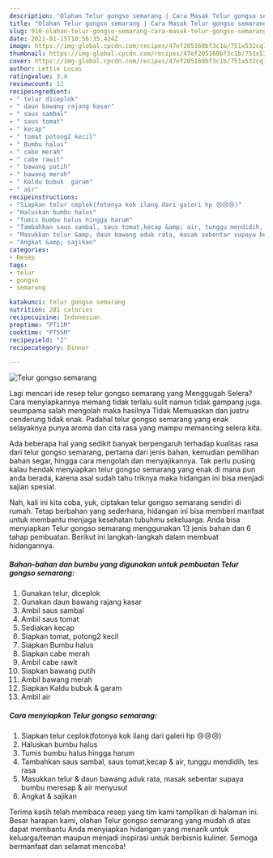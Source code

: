 ```yaml
---
description: "Olahan Telur gongso semarang | Cara Masak Telur gongso semarang Yang Bisa Manjain Lidah"
title: "Olahan Telur gongso semarang | Cara Masak Telur gongso semarang Yang Bisa Manjain Lidah"
slug: 910-olahan-telur-gongso-semarang-cara-masak-telur-gongso-semarang-yang-bisa-manjain-lidah
date: 2021-01-15T10:56:35.424Z
image: https://img-global.cpcdn.com/recipes/47ef205160bf3c1b/751x532cq70/telur-gongso-semarang-foto-resep-utama.jpg
thumbnail: https://img-global.cpcdn.com/recipes/47ef205160bf3c1b/751x532cq70/telur-gongso-semarang-foto-resep-utama.jpg
cover: https://img-global.cpcdn.com/recipes/47ef205160bf3c1b/751x532cq70/telur-gongso-semarang-foto-resep-utama.jpg
author: Lettie Lucas
ratingvalue: 3.4
reviewcount: 12
recipeingredient:
- " telur diceplok"
- " daun bawang rajang kasar"
- " saus sambal"
- " saus tomat"
- " kecap"
- " tomat potong2 kecil"
- " Bumbu halus"
- " cabe merah"
- " cabe rawit"
- " bawang putih"
- " bawang merah"
- " Kaldu bubuk  garam"
- " air"
recipeinstructions:
- "Siapkan telur ceplok(fotonya kok ilang dari galeri hp 😢😢😢)"
- "Haluskan bumbu halus"
- "Tumis bumbu halus hingga harum"
- "Tambahkan saus sambal, saus tomat,kecap &amp; air, tunggu mendidih, tes rasa"
- "Masukkan telur &amp; daun bawang aduk rata, masak sebentar supaya bumbu meresap &amp; air menyusut"
- "Angkat &amp; sajikan"
categories:
- Resep
tags:
- telur
- gongso
- semarang

katakunci: telur gongso semarang 
nutrition: 281 calories
recipecuisine: Indonesian
preptime: "PT11M"
cooktime: "PT55M"
recipeyield: "2"
recipecategory: Dinner

---
```



![Telur gongso semarang](https://img-global.cpcdn.com/recipes/47ef205160bf3c1b/751x532cq70/telur-gongso-semarang-foto-resep-utama.jpg)

Lagi mencari ide resep telur gongso semarang yang Menggugah Selera? Cara menyiapkannya memang tidak terlalu sulit namun tidak gampang juga. seumpama salah mengolah maka hasilnya Tidak Memuaskan dan justru cenderung tidak enak. Padahal telur gongso semarang yang enak selayaknya punya aroma dan cita rasa yang mampu memancing selera kita.

Ada beberapa hal yang sedikit banyak berpengaruh terhadap kualitas rasa dari telur gongso semarang, pertama dari jenis bahan, kemudian pemilihan bahan segar, hingga cara mengolah dan menyajikannya. Tak perlu pusing kalau hendak menyiapkan telur gongso semarang yang enak di mana pun anda berada, karena asal sudah tahu triknya maka hidangan ini bisa menjadi sajian spesial.




Nah, kali ini kita coba, yuk, ciptakan telur gongso semarang sendiri di rumah. Tetap berbahan yang sederhana, hidangan ini bisa memberi manfaat untuk membantu menjaga kesehatan tubuhmu sekeluarga. Anda bisa menyiapkan Telur gongso semarang menggunakan 13 jenis bahan dan 6 tahap pembuatan. Berikut ini langkah-langkah dalam membuat hidangannya.

<!--inarticleads1-->

##### Bahan-bahan dan bumbu yang digunakan untuk pembuatan Telur gongso semarang:

1. Gunakan  telur, diceplok
1. Gunakan  daun bawang rajang kasar
1. Ambil  saus sambal
1. Ambil  saus tomat
1. Sediakan  kecap
1. Siapkan  tomat, potong2 kecil
1. Siapkan  Bumbu halus
1. Siapkan  cabe merah
1. Ambil  cabe rawit
1. Siapkan  bawang putih
1. Ambil  bawang merah
1. Siapkan  Kaldu bubuk &amp; garam
1. Ambil  air




<!--inarticleads2-->

##### Cara menyiapkan Telur gongso semarang:

1. Siapkan telur ceplok(fotonya kok ilang dari galeri hp 😢😢😢)
1. Haluskan bumbu halus
1. Tumis bumbu halus hingga harum
1. Tambahkan saus sambal, saus tomat,kecap &amp; air, tunggu mendidih, tes rasa
1. Masukkan telur &amp; daun bawang aduk rata, masak sebentar supaya bumbu meresap &amp; air menyusut
1. Angkat &amp; sajikan




Terima kasih telah membaca resep yang tim kami tampilkan di halaman ini. Besar harapan kami, olahan Telur gongso semarang yang mudah di atas dapat membantu Anda menyiapkan hidangan yang menarik untuk keluarga/teman maupun menjadi inspirasi untuk berbisnis kuliner. Semoga bermanfaat dan selamat mencoba!

